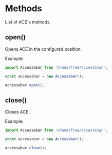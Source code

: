 # Methods
List of ACE's methods.

## open()
Opens ACE in the configured position.

Example:
```javascript
import Accessabar from '@handsfree/accessabar';

const accessabar = new Accessabar();

accessabar.open();
```

## close()
Closes ACE.

Example:
```javascript
import Accessabar from '@handsfree/accessabar';

const accessabar = new Accessabar();

accessabar.close();
```
